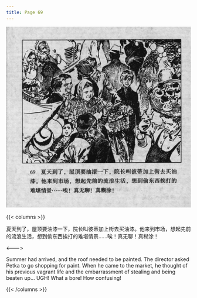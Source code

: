 ```yaml
---
title: Page 69
---
```


![biao page](./../../images/biao/seifert0726_biao_0073_069.jpg)

{{< columns >}}

夏天到了，屋顶要油漆一下，院长叫彼蒂加上街去买油漆。他来到市场，想起先前的流浪生活，想到偷东西挨打的难堪情景......唉！真无聊！真糊涂！

<--->

Summer had arrived, and the roof needed to be painted. The director asked Petka to go shopping for paint. When he came to the market, he thought of his previous vagrant life and the embarrassment of stealing and being beaten up... UGH! What a bore! How confusing!

{{< /columns >}}
